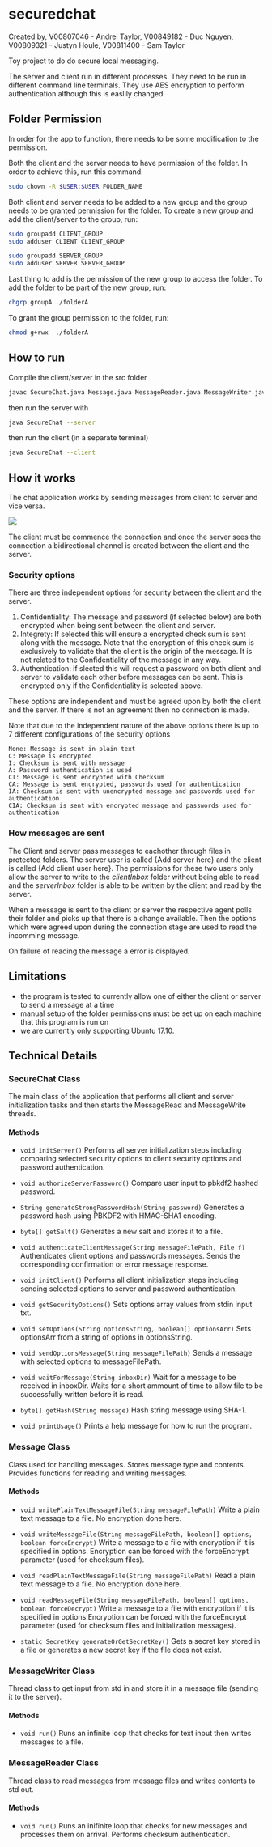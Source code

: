 # securedchat

Created by, V00807046 - Andrei Taylor, V00849182 - Duc Nguyen, V00809321 - Justyn Houle, V00811400 - Sam Taylor 


Toy project to do do secure local messaging.

The server and client run in different processes. They need to be run in different
command line terminals. They use AES encryption to perform authentication although
this is easlily changed.

## Folder Permission
In order for the app to function, there needs to be some modification to the permission. 

Both the client and the server needs to have permission of the folder. In order to achieve this, run this command:

```bash
sudo chown -R $USER:$USER FOLDER_NAME
```

Both client and server needs to be added to a new group and the group needs to be granted permission for the folder.
To create a new group and add the client/server to the group, run:

```bash
sudo groupadd CLIENT_GROUP
sudo adduser CLIENT CLIENT_GROUP
```

```bash
sudo groupadd SERVER_GROUP
sudo adduser SERVER SERVER_GROUP
```

Last thing to add is the permission of the new group to access the folder.
To add the folder to be part of the new group, run:

```bash
chgrp groupA ./folderA
```

To grant the group permission to the folder, run:

```bash
chmod g+rwx  ./folderA
```
## How to run

Compile the client/server in the src folder

```bash
javac SecureChat.java Message.java MessageReader.java MessageWriter.java
```

then run the server with

```bash
java SecureChat --server
```

then run the client (in a separate terminal)

```bash
java SecureChat --client
```

## How it works

The chat application works by sending messages from client to server and vice versa.

![](assets/README-d5273.png)

The client must be commence the connection and once the server sees the connection a bidirectional channel is created between the client and the server.


### Security options

There are three independent options for security between the client and the server.

1. Confidentiality: The message and password (if selected below) are both encrypted when being sent between the client and server.
2. Integrety: If selected this will ensure a encrypted check sum is sent along with the message. Note that the encryption of this check sum is exclusively to validate that the client is the origin of the message. It is not related to the Confidentiality of the message in any way.
3. Authentication: if slected this will request a password on both client and server to validate each other before messages can be sent. This is encrypted only if the Confidentiality is selected above.

These options are independent and must be agreed upon by both the client and the server. If there is not an agreement then no connection is made.

Note that due to the independent nature of the above options there is up to 7 different configurations of the security options

```text
None: Message is sent in plain text
C: Message is encrypted
I: Checksum is sent with message
A: Password authentication is used
CI: Message is sent encrypted with Checksum
CA: Message is sent encrypted, passwords used for authentication
IA: Checksum is sent with unencrypted message and passwords used for authentication
CIA: Checksum is sent with encrypted message and passwords used for authentication
```


### How messages are sent

The Client and server pass messages to eachother through files in protected folders. The server user is called {Add server here} and the client is called {Add client user here}. The permissions for these two users only allow the server to write to the *clientInbox* folder without being able to read and the *serverInbox* folder is able to be written by the client and read by the server.

When a message is sent to the client or server the respective agent polls their folder and picks up that there is a change available. Then the options which were agreed upon during the connection stage are used to read the incomming message.

On failure of reading the message a error is displayed.



## Limitations

- the program is tested to currently allow one of either the client or server to send a message at a time
- manual setup of the folder permissions must be set up on each machine that this program is run on
- we are currently only supporting Ubuntu 17.10.


## Technical Details

### SecureChat Class

The main class of the application that performs all client and server initialization tasks and then starts the MessageRead and MessageWrite threads.

#### Methods

- ```void initServer()``` Performs all server initialization steps including comparing selected security options to client security options and password authentication.

- ```void authorizeServerPassword()``` Compare user input to pbkdf2 hashed password.


- ```String generateStrongPasswordHash(String password)``` Generates a password hash using PBKDF2 with HMAC-SHA1 encoding.

- ```byte[] getSalt()``` Generates a new salt and stores it to a file.

- ```void authenticateClientMessage(String messageFilePath, File f)``` Authenticates client options and passwords messages. Sends the corresponding confirmation or error message response.

- ```void initClient()``` Performs all client initialization steps including sending selected options to server and password authentication.

- ```void getSecurityOptions()``` Sets options array values from stdin input txt.

- ```void setOptions(String optionsString, boolean[] optionsArr)``` Sets optionsArr from a string of options in optionsString.

- ```void sendOptionsMessage(String messageFilePath)``` Sends a message with selected options to messageFilePath.

- ```void waitForMessage(String inboxDir)``` Wait for a message to be received in inboxDir. Waits for a short ammount of time to allow file to be successfully written before it is read.

- ```byte[] getHash(String message)``` Hash string message using SHA-1.

- ```void printUsage()``` Prints a help message for how to run the program.



### Message Class

Class used for handling messages. Stores message type and contents. Provides functions for reading and writing messages.


#### Methods


- ```void writePlainTextMessageFile(String messageFilePath)``` Write a plain text message to a file. No encryption done here.

- ```void writeMessageFile(String messageFilePath, boolean[] options, boolean forceEncrypt)``` Write a message to a file with encryption if it is specified in options. Encryption can be forced with the forceEncrypt parameter (used for checksum files).

- ```void readPlainTextMessageFile(String messageFilePath)``` Read a plain text message to a file. No encryption done here.

- ```void readMessageFile(String messageFilePath, boolean[] options, boolean forceDecrypt)``` Write a message to a file with encryption if it is specified in options.Encryption can be forced with the forceEncrypt parameter (used for checksum files and initialization messages).

- ```static SecretKey generateOrGetSecretKey()``` Gets a secret key stored in a file or generates a new secret key if the file does not exist.


### MessageWriter Class

Thread class to get input from std in and store it in a message file (sending it to the server).

#### Methods


- ```void run()``` Runs an infinite loop that checks for text input then writes messages to a file.


### MessageReader Class


Thread class to read messages from message files and writes contents to std out.


#### Methods


- ```void run()``` Runs an inifinite loop that checks for new messages and processes them on arrival. Performs checksum authentication.

